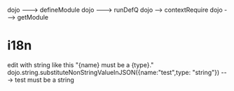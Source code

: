 ### 
dojo ---> defineModule
dojo ---> runDefQ
dojo --> contextRequire
dojo ---> getModule


# i18n
edit with string like this "{name} must be a {type}."
dojo.string.substituteNonStringValueInJSON({name:"test",type: "string"})
---> test must be a string
